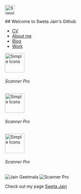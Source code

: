 <p align="left">
<img src="https://simpleicons.org/icons/android.svg" alt="Simple Icons" width=32 height=32 >
<p align="left"> 
## Welcome to Sweta Jain's Github 




- [CV](https://swetathebest.github.io/cv/)
- [About me](https://swetathebest.github.io/about/)
- [Blog](https://swetathebest.github.io/blog/)
- [Work](https://swetathebest.github.io/works/)

<p >
<a href="https://play.google.com/store/apps/details?id=com.swetajain.scannerpro">
<img src="https://play-lh.googleusercontent.com/ChkFz2t_2kpmYpjpgqR5N-fOFwVUWWmT6wBCpeMZwb4bYTnmTjZdqQsZnvEBB0CRmQ=s180-rw" alt="Simple Icons" width=64 height=64>
</a>
<h6 >Scanner Pro</h6>

<a href="https://play.google.com/store/apps/details?id=com.swetajain.scannerpro">
<img src="https://play-lh.googleusercontent.com/ChkFz2t_2kpmYpjpgqR5N-fOFwVUWWmT6wBCpeMZwb4bYTnmTjZdqQsZnvEBB0CRmQ=s180-rw" alt="Simple Icons" width=64 height=64>
</a>
<h6 >Scanner Pro</h6>

<a href="https://play.google.com/store/apps/details?id=com.swetajain.scannerpro">
<img src="https://play-lh.googleusercontent.com/ChkFz2t_2kpmYpjpgqR5N-fOFwVUWWmT6wBCpeMZwb4bYTnmTjZdqQsZnvEBB0CRmQ=s180-rw" alt="Simple Icons" width=64 height=64>
</a>
<h6 >Scanner Pro</h6>

<p >

![Jain Geetmala](https://play-lh.googleusercontent.com/9Yu-TJ6Mceq871DLhBsSaejvln-jMC5pol-PqTbC1ZokgAsdPJ6SuXkqxLPJjMFYgGc=s180-rw) ![Scanner Pro](https://play-lh.googleusercontent.com/ChkFz2t_2kpmYpjpgqR5N-fOFwVUWWmT6wBCpeMZwb4bYTnmTjZdqQsZnvEBB0CRmQ=s180-rw)

Check out my page  [Sweta Jain](https://swetathebest.github.io/) 
